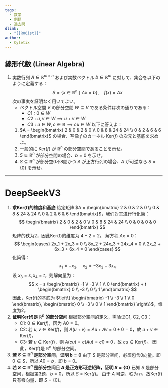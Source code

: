 ```yaml
---
tags:
  - 数学
  - 例题
  - 過去問
dlink:
  - "[[R06ist]]"
author:
  - Cyletix
---
```

## 線形代数 (Linear Algebra)
1. 実数行列 $A \in \mathbb{R}^{m \times n}$ および実数ベクトル $b \in \mathbb{R}^m$ に対して、集合を以下のように定義する：
   $$
   S = \{x \in \mathbb{R}^n \mid Ax = b\}, \quad f(x) = Ax
   $$
   次の事実を証明なく用いてよい。
   - ベクトル空間 $V$ の部分空間 $W \subseteq V$ である条件は次の通りである：
     - $C1: 0 \in W$
     - $C2: u, v \in W \implies u + v \in W$
     - $C3: u \in W, c \in \mathbb{R} \implies cu \in W$
   以下に答えよ：
   1. $A = \begin{bmatrix} 2 & 0 & 2 & 0 \\ 0 & 8 & 24 & 24 \\ 0 & 2 & 6 & 6 \end{bmatrix}$ の場合、写像 $f$ のカーネル $\mathrm{Ker}(f)$ の次元と基底を求めよ。
   2. 一般的に $\mathrm{Ker}(f)$ が $\mathbb{R}^n$ の部分空間であることを示せ。
   3. $S \subseteq \mathbb{R}^n$ が部分空間の場合、$b = 0$ を示せ。
   4. $S \subseteq \mathbb{R}^n$ が部分空0不8間かつ $A$ が正方行列の場合、$A$ が可逆なら $S = \{0\}$ を示せ。

---
# DeepSeekV3

1. **求Ker(f)的维度和基底**
   给定矩阵 $A = \begin{bmatrix} 2 & 0 & 2 & 0 \\ 0 & 8 & 24 & 24 \\ 0 & 2 & 6 & 6 \end{bmatrix}$，我们对其进行行化简：
   $$
   \begin{bmatrix} 2 & 0 & 2 & 0 \\ 0 & 8 & 24 & 24 \\ 0 & 0 & 0 & 0 \end{bmatrix}
   $$
   矩阵的秩为2，因此Ker(f)的维度为 $4 - 2 = 2$。
   解方程 $Ax = 0$：
   $$
   \begin{cases}
   2x_1 + 2x_3 = 0 \\
   8x_2 + 24x_3 + 24x_4 = 0 \\
   2x_2 + 6x_3 + 6x_4 = 0
   \end{cases}
   $$
   化简得：
   $$
   x_1 = -x_3, \quad x_2 = -3x_3 - 3x_4
   $$
   设 $x_3 = s, x_4 = t$，则解向量为：
   $$
   x = s \begin{bmatrix} -1 \\ -3 \\ 1 \\ 0 \end{bmatrix} + t \begin{bmatrix} 0 \\ -3 \\ 0 \\ 1 \end{bmatrix}
   $$
   因此，Ker(f)的基底为 $\left\{ \begin{bmatrix} -1 \\ -3 \\ 1 \\ 0 \end{bmatrix}, \begin{bmatrix} 0 \\ -3 \\ 0 \\ 1 \end{bmatrix} \right\}$，维度为2。
2. **证明Ker(f)是 $\mathbb{R}^n$ 的部分空间**
   根据部分空间的定义，需验证C1, C2, C3：
   - C1: $0 \in \text{Ker}(f)$，因为 $A0 = 0$。
   - C2: 若 $u, v \in \text{Ker}(f)$，则 $A(u + v) = Au + Av = 0 + 0 = 0$，故 $u + v \in \text{Ker}(f)$。
   - C3: 若 $u \in \text{Ker}(f)$，则 $A(cu) = c(Au) = c0 = 0$，故 $cu \in \text{Ker}(f)$。
   因此，Ker(f)是 $\mathbb{R}^n$ 的部分空间。
3. **若 $S \subseteq \mathbb{R}^n$ 是部分空间，证明 $b = 0$**
   由于 $S$ 是部分空间，必须包含0向量。即 $0 \in S$，所以 $A0 = b$，即 $b = 0$。
4. **若 $S \subseteq \mathbb{R}^n$ 是部分空间且 $A$ 是正方形可逆矩阵，证明 $S = \{0\}$**
   已知 $S$ 是部分空间，根据第3题，$b = 0$，所以 $S = \text{Ker}(f)$。
   由于 $A$ 可逆，秩为 $n$，故Ker(f)只有零向量，即 $S = \{0\}$。